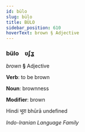 ```yaml
---
id: bülo
slug: bülo
title: BÜLO
sidebar_position: 610
hoverText: brown § Adjective
---
```


### bülo&emsp;<span kind="abugida">ʋʄʓ</span>

*brown* **§** Adjective

**Verb**: to be brown

**Noun**: brownness

**Modifier**: brown

Hindi भूरा bhūrā undefined

*Indo-Iranian Language Family*